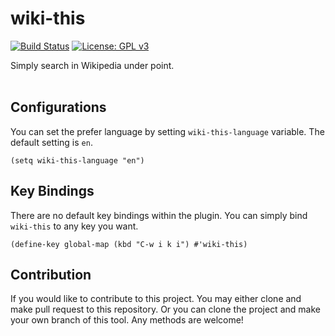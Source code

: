 # wiki-this #

[![Build Status](https://travis-ci.com/jcs090218/wiki-this.svg?branch=master)](https://travis-ci.com/jcs090218/wiki-this)
[![License: GPL v3](https://img.shields.io/badge/License-GPL%20v3-blue.svg)](https://www.gnu.org/licenses/gpl-3.0)

Simply search in Wikipedia under point. <br/><br/>


## Configurations ##
You can set the prefer language by setting `wiki-this-language` variable. 
The default setting is `en`.
```
(setq wiki-this-language "en")
```

## Key Bindings ##
There are no default key bindings within the plugin. You can simply bind 
`wiki-this` to any key you want.
```
(define-key global-map (kbd "C-w i k i") #'wiki-this)
```


## Contribution ##
If you would like to contribute to this project. You may either
clone and make pull request to this repository. Or you can
clone the project and make your own branch of this tool. Any
methods are welcome!
